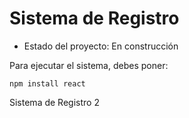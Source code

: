 <h1> Sistema de Registro</h1>

- Estado del proyecto: En construcción
  
Para ejecutar el sistema, debes poner:

```npm install react```

Sistema de Registro 2

